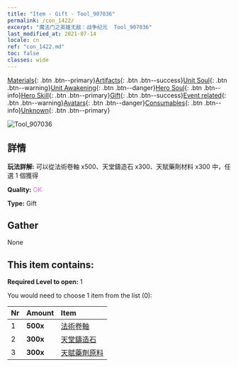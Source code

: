 ```yaml
---
title: "Item - Gift - Tool_907036"
permalink: /con_1422/
excerpt: "魔法门之英雄无敌：战争纪元  Tool_907036"
last_modified_at: 2021-07-14
locale: cn
ref: "con_1422.md"
toc: false
classes: wide
---
```

 [Materials](/ItemsCN/){: .btn .btn--primary}[Artifacts](/ItemsCN/Artifacts/){: .btn .btn--success}[Unit Soul](/ItemsCN/UnitSoul/){: .btn .btn--warning}[Unit Awakening](/ItemsCN/UnitAwakening/){: .btn .btn--danger}[Hero Soul](/ItemsCN/HeroSoul/){: .btn .btn--info}[Hero Skill](/ItemsCN/HeroSkill/){: .btn .btn--primary}[Gift](/ItemsCN/Gift/){: .btn .btn--success}[Event related](/ItemsCN/Events/){: .btn .btn--warning}[Avatars](/ItemsCN/Avatars/){: .btn .btn--danger}[Consumables](/ItemsCN/Consumables/){: .btn .btn--info}[Unknown](/ItemsCN/Unknown/){: .btn .btn--primary}

 ![Tool_907036](/images/t/i_907036.png)

## 詳情
 **玩法詳解:** 可以從法術卷軸 x500、天堂鑄造石 x300、天賦藥劑材料 x300 中，任選 1 個獲得

 **Quality:** <span style="color: #DA70D6">OK</span>

 **Type:** Gift

## Gather

  None

## This item contains:

 **Required Level to open:** 1

 You would need to choose 1 item from the list (0):

  | Nr | Amount |     Item    |
  |:---|:-------|:------------|
  | 1 |  **500x** | [法術卷軸](/cn/Items/con_694/) |  | 
  | 2 |  **300x** | [天堂鑄造石](/cn/Items/art_188/) |  | 
  | 3 |  **300x** | [天賦藥劑原料](/cn/Items/con_1120/) |  | 

